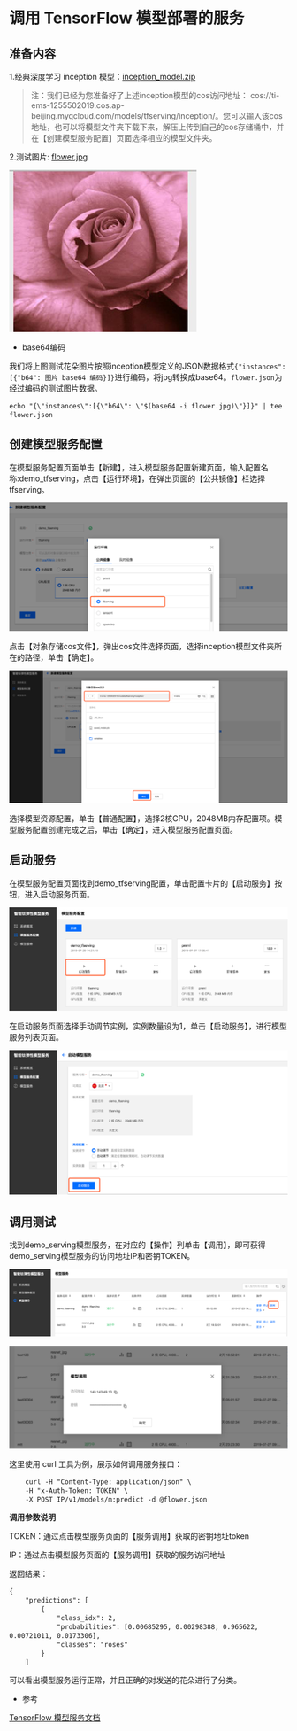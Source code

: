 # 调用 TensorFlow 模型部署的服务
## 准备内容

1.经典深度学习 inception 模型：[inception_model.zip](http://ti-ems-1255502019.cosbj.myqcloud.com/tfserving/inception/inception_model.zip)

> 注：我们已经为您准备好了上述inception模型的cos访问地址：
>  cos://ti-ems-1255502019.cos.ap-beijing.myqcloud.com/models/tfserving/inception/。您可以输入该cos地址，也可以将模型文件夹下载下来，解压上传到自己的cos存储桶中，并在【创建模型服务配置】页面选择相应的模型文件夹。

2.测试图片: [flower.jpg](http://ti-ems-1255502019.cosbj.myqcloud.com/test-data/tfserving_data/flower.jpg)

![](pics2/测试图片.png)

- base64编码

我们将上图测试花朵图片按照inception模型定义的JSON数据格式`{"instances":[{"b64": 图片 base64 编码}]}`进行编码，将jpg转换成base64。`flower.json`为经过编码的测试图片数据。

```shell
echo "{\"instances\":[{\"b64\": \"$(base64 -i flower.jpg)\"}]}" | tee flower.json

```



## 创建模型服务配置

在模型服务配置页面单击【新建】，进入模型服务配置新建页面，输入配置名称:demo_tfserving，点击【运行环境】，在弹出页面的【公共镜像】栏选择tfserving。

![](pics2/demotf1.png)

点击【对象存储cos文件】，弹出cos文件选择页面，选择inception模型文件夹所在的路径，单击【确定】。

![](pics2/demotf2.png)

选择模型资源配置，单击【普通配置】，选择2核CPU，2048MB内存配置项。模型服务配置创建完成之后，单击【确定】，进入模型服务配置页面。
## 启动服务

在模型服务配置页面找到demo_tfserving配置，单击配置卡片的【启动服务】按钮，进入启动服务页面。

![](pics2/demotf3.png)

在启动服务页面选择手动调节实例，实例数量设为1，单击【启动服务】，进行模型服务列表页面。

![](pics2/demotf4.png)

## 调用测试
找到demo_serving模型服务，在对应的【操作】列单击【调用】，即可获得demo_serving模型服务的访问地址IP和密钥TOKEN。

![](pics2/demotf5.png)

![](pics2/demotf6.png)

这里使用 curl 工具为例，展示如何调用服务接口：

```shell
	curl -H "Content-Type: application/json" \
	-H "x-Auth-Token: TOKEN" \
	-X POST IP/v1/models/m:predict -d @flower.json
```

**调用参数说明**

TOKEN：通过点击模型服务页面的【服务调用】获取的密钥地址token

IP：通过点击模型服务页面的【服务调用】获取的服务访问地址

返回结果：

```shell
{
    "predictions": [
        {
            "class_idx": 2,
            "probabilities": [0.00685295, 0.00298388, 0.965622, 0.00721011, 0.0173306],
            "classes": "roses"
        }
    ]

```

可以看出模型服务运行正常，并且正确的对发送的花朵进行了分类。

- 参考

[TensorFlow 模型服务文档](https://www.tensorflow.org/tfx/serving/api_rest)
